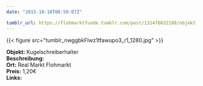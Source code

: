 ```yaml
---
date: "2015-10-18T08:50:07Z"

tumblr_url: https://flohmarktfunde.tumblr.com/post/131476032188/objekt-kugelschreiberhalter-beschreibung-lorem
---
```

 {{< figure src="tumblr_nwggbkFlwz1tfawupo3_r1_1280.jpg" >}}  

**Objekt:** Kugelschreiberhalter  
**Beschreibung:**   
**Ort:** Real Markt Flohmarkt  
**Preis:** 1,20€  
**Links:** 
